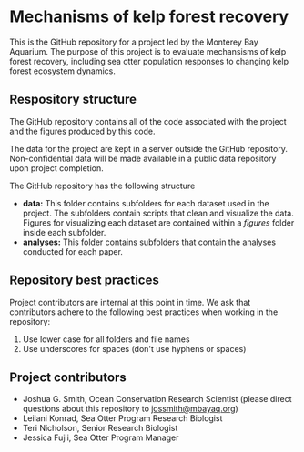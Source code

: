 # Mechanisms of kelp forest recovery
This is the GitHub repository for a project led by the Monterey Bay Aquarium. The purpose of this project is to evaluate mechansisms of kelp forest recovery, including sea otter population responses to changing kelp forest ecosystem dynamics. 

## Respository structure 

The GitHub repository contains all of the code associated with the project and the figures produced by this code. 

The data for the project are kept in a server outside the GitHub repository. Non-confidential data will be made available in a public data repository upon project completion.

The GitHub repository has the following structure

* **data:** This folder contains subfolders for each dataset used in the project. The subfolders contain scripts that clean and visualize the data. Figures for visualizing each dataset are contained within a *figures* folder inside each subfolder.
* **analyses:** This folder contains subfolders that contain the analyses conducted for each paper. 

## Repository best practices

Project contributors are internal at this point in time. We ask that contributors adhere to the following best practices when working in the repository:

1. Use lower case for all folders and file names
2. Use underscores for spaces (don't use hyphens or spaces)

## Project contributors

* Joshua G. Smith, Ocean Conservation Research Scientist (please direct questions about this repository to jossmith@mbayaq.org)
* Leilani Konrad, Sea Otter Program Research Biologist
* Teri Nicholson, Senior Research Biologist
* Jessica Fujii, Sea Otter Program Manager
